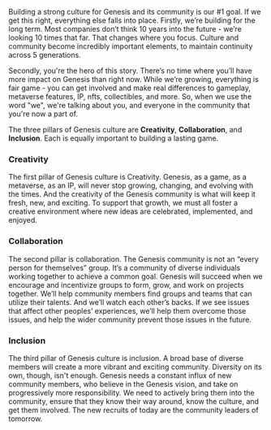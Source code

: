<p>Building a strong culture for Genesis and its community is our #1 goal. If we get this right, everything else falls into place. Firstly, we’re building for the long term. Most companies don’t think 10 years into the future - we’re looking 10 times that far. That changes where you focus. Culture and community become incredibly important elements, to maintain continuity across 5 generations.</p>
<p>Secondly, you're the hero of this story. There’s no time where you’ll have more impact on Genesis than right now. While we’re growing, everything is fair game - you can get involved and make real differences to gameplay, metaverse features, IP, nfts, collectibles, and more. So, when we use the word "we", we're talking about you, and everyone in the community that you're now a part of.</p>
<p>The three pillars of Genesis culture are <b>Creativity</b>, <b>Collaboration</b>, and <b>Inclusion</b>. Each is equally important to building a lasting game.</p>

<h3>Creativity</h3>
<p>The first pillar of Genesis culture is Creativity. Genesis, as a game, as a metaverse, as an IP, will never stop growing, changing, and evolving with the times. And the creativity of the Genesis community is what will keep it fresh, new, and exciting. To support that growth, we must all foster a creative environment where new ideas are celebrated, implemented, and enjoyed.</p> 

<h3>Collaboration</h3>
<p>The second pillar is collaboration. The Genesis community is not an “every person for themselves” group. It’s a community of diverse individuals working together to achieve a common goal. Genesis will succeed when we encourage and incentivize groups to form, grow, and work on projects together. We’ll help community members find groups and teams that can utilize their talents. And we’ll watch each other’s backs. If we see issues that affect other peoples’ experiences, we’ll help them overcome those issues, and help the wider community prevent those issues in the future.</p>

<h3>Inclusion</h3>
<p>The third pillar of Genesis culture is inclusion. A broad base of diverse members will create a more vibrant and exciting community. Diversity on its own, though, isn't enough. Genesis needs a constant influx of new community members, who believe in the Genesis vision, and take on progressively more responsibility. We need to actively bring them into the community, ensure that they know their way around, know the culture, and get them involved. The new recruits of today are the community leaders of tomorrow.</p>
